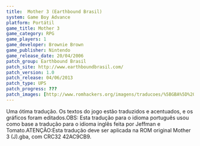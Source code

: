 ```yaml
---
title:  Mother 3 (Earthbound Brasil)
system: Game Boy Advance
platform: Portátil
game_title: Mother 3
game_category: RPG
game_players: 1
game_developer: Brownie Brown
game_publisher: Nintendo
game_release_date: 20/04/2006
patch_group: Earthbound Brasil
patch_site: http://www.earthboundbrasil.com/
patch_version: 1.0
patch_release: 04/06/2013
patch_type: UPS
patch_progress: ???
patch_images: [http://www.romhackers.org/imagens/traducoes/%5BGBA%5D%20Mother%203%20-%20Earthbound%20Brasil%20-%201.png,http://www.romhackers.org/imagens/traducoes/%5BGBA%5D%20Mother%203%20-%20Earthbound%20Brasil%20-%202.png,http://www.romhackers.org/imagens/traducoes/%5BGBA%5D%20Mother%203%20-%20Earthbound%20Brasil%20-%203.png]
---
```

Uma ótima tradução. Os textos do jogo estão traduzidos e acentuados, e os gráficos foram editados.OBS: Esta tradução para o idioma português usou como base a tradução para o idioma inglês feita por Jeffman e Tomato.ATENÇÃO:Esta tradução deve ser aplicada na ROM original Mother 3 (J).gba, com CRC32 42AC9CB9.